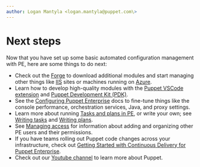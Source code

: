 ```yaml
---
author: Logan Mantyla <logan.mantyla@puppet.com\>
---
```


# Next steps

Now that you have set up some basic automated configuration management with PE, here are some things to do next:

-   Check out the [Forge](https://forge.puppet.com/) to download additional modules and start managing other things like [IIS](https://forge.puppet.com/puppetlabs/iis) sites or machines running on [Azure](https://forge.puppet.com/puppetlabs/azure?_ga=2.25353978.697154119.1582546077-1889953873.1516136880).
-   Learn how to develop high-quality modules with the [Puppet VSCode extension](https://puppet-vscode.github.io/docs/getting-started/) and [Puppet Development Kit \(PDK\)](https://puppet.com/docs/pdk/1.x/pdk.html).
-   See the [Configuring Puppet Enterprise](configuring_pe.md) docs to fine-tune things like the console performance, orchestration services, Java, and proxy settings.
-   Learn more about running [Tasks and plans in PE](running_tasks_and_plans_pe.md), or write your own; see [Writing tasks](writing_tasks.md#) and [Writing plans](writing_plans.md).
-   See [Managing access](managing_access.md) for information about adding and organizing other PE users and their permissions.
-   If you have teams rolling out Puppet code changes across your infrastructure, check out [Getting Started with Continuous Delivery for Puppet Enterprise](https://puppet.com/docs/continuous-delivery/2.x/getting_started.html).
-   Check out our [Youtube channel](https://www.youtube.com/channel/UCPfMWIY-qNbLhIrbZm2BFMQ) to learn more about Puppet.

